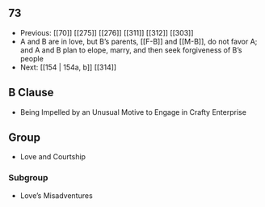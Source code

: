 ## 73
- Previous: [[70]] [[275]] [[276]] [[311]] [[312]] [[303]] 
- A and B are in love, but B’s parents, [[F-B]] and [[M-B]], do not favor A; and A and B plan to elope, marry, and then seek forgiveness of B’s people
- Next: [[154 | 154a, b]] [[314]] 

## B Clause
- Being Impelled by an Unusual Motive to Engage in Crafty Enterprise

## Group
- Love and Courtship

### Subgroup
- Love’s Misadventures

